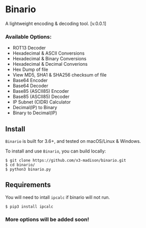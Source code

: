 # Binario

A lightweight encoding & decoding tool. [v.0.0.1]


### Available Options:
- ROT13 Decoder
- Hexadecimal & ASCII Conversions
- Hexadecimal & Binary Conversions
- Hexadecimal & Decimal Converions
- Hex Dump of file
- View MD5, SHA1 & SHA256 checksum of file
- Base64 Encoder
- Base64 Decoder
- Base85 (ASCII85) Encoder
- Base85 (ASCII85) Decoder
- IP Subnet (CIDR) Calculator
- Decimal(IP) to Binary
- Binary to Decimal(IP)

## Install
`Binario` is built for 3.6+, and tested on macOS/Linux & Windows.

To install and use `Binario`, you can build locally:
```
$ git clone https://github.com/x3-madison/binario.git 
$ cd binario/
$ python3 binario.py
```

## Requirements
You will need to intall `ipcalc` if binario will not run.
```
$ pip3 install ipcalc
```

### More options will be added soon!
